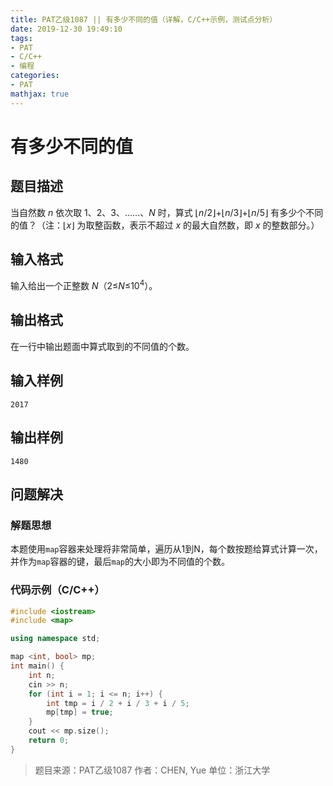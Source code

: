 ```yaml
---
title: PAT乙级1087 || 有多少不同的值（详解，C/C++示例，测试点分析）
date: 2019-12-30 19:49:10
tags:
- PAT
- C/C++
- 编程
categories:
- PAT
mathjax: true
---
```


# **有多少不同的值**
## **题目描述**
当自然数 *n* 依次取 1、2、3、……、*N* 时，算式 ⌊*n*/2⌋+⌊*n*/3⌋+⌊*n*/5⌋ 有多少个不同的值？（注：⌊*x*⌋ 为取整函数，表示不超过 *x* 的最大自然数，即 *x* 的整数部分。）

## **输入格式**
输入给出一个正整数 *N*（2≤*N*≤$10^4$）。

## **输出格式**

在一行中输出题面中算式取到的不同值的个数。

## **输入样例**
```null
2017
```
## **输出样例**
```null
1480
```


## 问题解决
### 解题思想
本题使用`map`容器来处理将非常简单，遍历从1到N，每个数按题给算式计算一次，并作为`map`容器的键，最后`map`的大小即为不同值的个数。

### 代码示例（C/C++）

```cpp
#include <iostream>
#include <map>

using namespace std;

map <int, bool> mp;
int main() {
    int n;
    cin >> n;
    for (int i = 1; i <= n; i++) {
        int tmp = i / 2 + i / 3 + i / 5;
        mp[tmp] = true;
    }
    cout << mp.size();
    return 0;
}
```
>题目来源：PAT乙级1087
>作者：CHEN, Yue
>单位：浙江大学